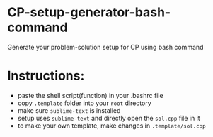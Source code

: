 # CP-setup-generator-bash-command
Generate your problem-solution setup for CP using bash command

# Instructions:
- paste the shell script(function) in your .bashrc file
- copy `.template` folder into your `root` directory
- make sure `sublime-text` is installed
- setup uses `sublime-text` and directly open the `sol.cpp` file in it
- to make your own template, make changes in `.template/sol.cpp`

